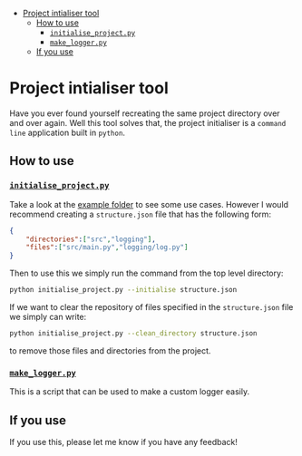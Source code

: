 - [Project intialiser tool](#project-intialiser-tool)
  - [How to use](#how-to-use)
    - [`initialise_project.py`](#initialise_projectpy)
    - [`make_logger.py`](#make_loggerpy)
  - [If you use](#if-you-use)

# Project intialiser tool

Have you ever found yourself recreating the same project directory over and over again. Well this tool solves that, the project initialiser is a `command line` application built in `python`.

## How to use

### [`initialise_project.py`](https://github.com/BenjaminWills/project-initialiser/blob/master/src/initialise_project.py)

Take a look at the [example folder](https://github.com/BenjaminWills/project-initialiser/tree/master/example_usecases) to see some use cases. However I would recommend creating a `structure.json` file that has the following form:

```JSON
{
    "directories":["src","logging"],
    "files":["src/main.py","logging/log.py"]
}
```

Then to use this we simply run the command from the top level directory:

```sh
python initialise_project.py --initialise structure.json
```

If we want to clear the repository of files specified in the `structure.json` file we simply can write:

```sh
python initialise_project.py --clean_directory structure.json
```

to remove those files and directories from the project.

### [`make_logger.py`](https://github.com/BenjaminWills/project-initialiser/blob/master/src/make_logger.py)

This is a script that can be used to make a custom logger easily.

## If you use

If you use this, please let me know if you have any feedback!
